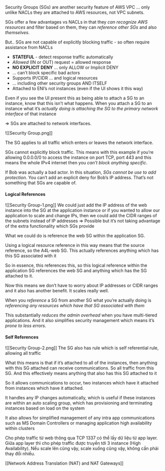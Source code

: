 Security Groups (SGs) are another security feature of AWS VPC ... only unlike NACLs they are attached to AWS resources, not VPC subnets.

SGs offer a few advantages vs NACLs in that they *can recognize AWS resources* and filter based on them, they can *reference other SGs* and also *themselves*.

But.. SGs are not capable of explicitly blocking traffic - so often require assistance from NACLs

- **STATEFUL** - detect response traffic automatically
- *Allowed* (IN or OUT) request = allowed response
- **NO EXPLICIT DENY** … only ALLOW or Implicit DENY
- … can’t block specific bad actors
- Supports IP/CIDR … and logical resources
- … including other security groups AND ITSELF
- Attached to ENI’s not instances (even if the UI shows it this way)

Even if you see the UI present this as being able to attach a SG to an instance, know that this isn’t what happens. When you attach a SG to an instance what it’s *actually doing is attaching the SG to the primary network interface* of that instance

⇒ SGs are attached to network interfaces.

![[Security Group.png]]

The SG applies to all traffic which enters or leaves the network interface.

SGs cannot explicitly block traffic. This means with this example if you’re allowing 0.0.0.0/0 to access the instance on port TCP, port 443 and this means the whole IPv4 internet then you *can’t block anything specific*.

If Bob was actually a bad actor. In this situation, *SGs cannot be use to add protection*. You can’t add an explicit deny for Bob’s IP address. That’s not something that SGs are capable of.
#### Logical References
![[Security Group-1.png]]
We could just add the IP address of the web instance into the SG at the application instance or if you wanted to allow our application to scale and change IPs, then we could add the CIDR ranges of the subnets instead of IP addresses ⇒ Possible but it’s not taking advantage of the extra functionality which SGs provide

What we could do is reference the web SG within the application SG.

Using a logical resource reference in this way means that the source reference, so the A4L-web SG. This actually references anything which has this SG associated with it

So in essence, this references this, so this logical reference within the application SG references the web SG and anything which has the SG attached to it.

Now this means we don’t have to worry about IP addresses or CIDR ranges and it also has another benefit. It scales really well.

When you *reference* a SG from another SG what you’re actually doing is *referencing any resources which have that SG associated with them*

This substantially *reduces the admin overhead* when you have multi-tiered applications. And it also simplifies security management which means it’s *prone to less errors*.
####  Self References
![[Security Group-2.png]]
The SG also has rule which is self referential rule, allowing all traffic

What this means is that if it’s attached to all of the instances, then anything with this SG attached can receive communications. So all traffic from this SG. And this effectively means anything that also has this SG attached to it

So it allows communications to occur, two instances which have it attached from instances which have it attached.

It handles any IP changes automatically, which is useful if these instances are within an auto scaling group, which has provisioning and terminating instances based on load on the system

It also allows for simplified management of any intra app communications such as MS Domain Controllers or managing application high availability within clusters

Cho phép traffic từ web thông qua TCP 1337 có thể lấy dữ liệu từ app layer.
Giữa app layer thì cho phép traffic được truyền tới 3 instance (High Availability).
Nếu scale lên cũng vậy, scale xuống cũng vậy, không cần phải thay đổi nhiều.

[[Network Address Translation (NAT) and NAT Gateways]]